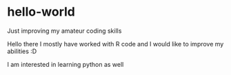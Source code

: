# hello-world
Just improving my amateur coding skills

Hello there I mostly have worked with R code and I would like to improve my abilities :D

I am interested in learning python as well

